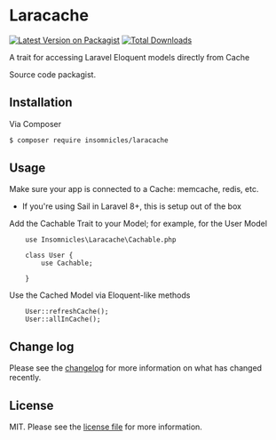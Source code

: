 # Laracache

[![Latest Version on Packagist][ico-version]][link-packagist]
[![Total Downloads][ico-downloads]][link-downloads]

A trait for accessing Laravel Eloquent models directly from Cache

Source code packagist.

## Installation

Via Composer

``` bash
$ composer require insomnicles/laracache
```

## Usage

Make sure your app is connected to a Cache: memcache, redis, etc.
- If you're using Sail in Laravel 8+, this is setup out of the box


Add the Cachable Trait to your Model; for example, for the User Model
```
	use Insomnicles\Laracache\Cachable.php

	class User {
		use Cachable;

	}

```

Use the Cached Model via Eloquent-like methods
```
	User::refreshCache();
	User::allInCache();
```

## Change log

Please see the [changelog](changelog.md) for more information on what has changed recently.

## License

MIT. Please see the [license file](license.md) for more information.

[ico-version]: https://img.shields.io/packagist/v/insomnicles/laracache.svg?style=flat-square
[ico-downloads]: https://img.shields.io/packagist/dt/insomnicles/laracache.svg?style=flat-square
[ico-travis]: https://img.shields.io/travis/insomnicles/laracache/master.svg?style=flat-square
[ico-styleci]: https://styleci.io/repos/12345678/shield

[link-packagist]: https://packagist.org/packages/insomnicles/laracache
[link-downloads]: https://packagist.org/packages/insomnicles/laracache
[link-travis]: https://travis-ci.org/insomnicles/laracache
[link-styleci]: https://styleci.io/repos/12345678
[link-author]: https://github.com/insomnicles
[link-contributors]: ../../contributors
